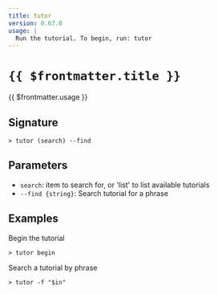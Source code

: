 ```yaml
---
title: tutor
version: 0.67.0
usage: |
  Run the tutorial. To begin, run: tutor
---
```


# <code>{{ $frontmatter.title }}</code>

<div style='white-space: pre-wrap;'>{{ $frontmatter.usage }}</div>

## Signature

```> tutor (search) --find```

## Parameters

 -  `search`: item to search for, or 'list' to list available tutorials
 -  `--find {string}`: Search tutorial for a phrase

## Examples

Begin the tutorial
```shell
> tutor begin
```

Search a tutorial by phrase
```shell
> tutor -f "$in"
```

